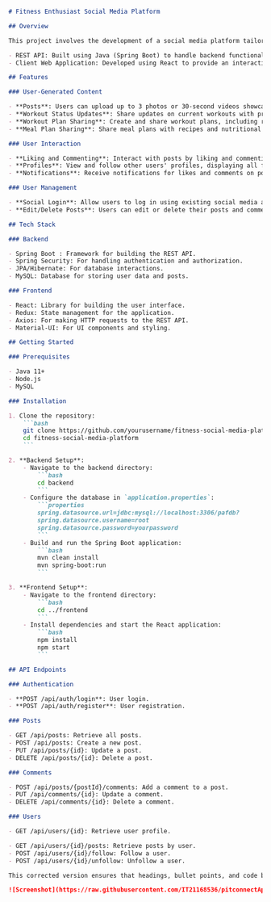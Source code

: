 
```markdown
# Fitness Enthusiast Social Media Platform

## Overview

This project involves the development of a social media platform tailored for fitness enthusiasts to share their fitness journeys, workouts, and healthy lifestyle tips. The platform consists of two main components:

- REST API: Built using Java (Spring Boot) to handle backend functionalities.
- Client Web Application: Developed using React to provide an interactive interface for users.

## Features

### User-Generated Content

- **Posts**: Users can upload up to 3 photos or 30-second videos showcasing their fitness activities.
- **Workout Status Updates**: Share updates on current workouts with predefined templates.
- **Workout Plan Sharing**: Create and share workout plans, including routines and exercises.
- **Meal Plan Sharing**: Share meal plans with recipes and nutritional information.

### User Interaction

- **Liking and Commenting**: Interact with posts by liking and commenting, with edit/delete functionalities.
- **Profiles**: View and follow other users' profiles, displaying all fitness-related posts and activities.
- **Notifications**: Receive notifications for likes and comments on posts.

### User Management

- **Social Login**: Allow users to log in using existing social media accounts.
- **Edit/Delete Posts**: Users can edit or delete their posts and comments.

## Tech Stack

### Backend

- Spring Boot : Framework for building the REST API.
- Spring Security: For handling authentication and authorization.
- JPA/Hibernate: For database interactions.
- MySQL: Database for storing user data and posts.

### Frontend

- React: Library for building the user interface.
- Redux: State management for the application.
- Axios: For making HTTP requests to the REST API.
- Material-UI: For UI components and styling.

## Getting Started

### Prerequisites

- Java 11+
- Node.js 
- MySQL

### Installation

1. Clone the repository:
    ```bash
    git clone https://github.com/yourusername/fitness-social-media-platform.git
    cd fitness-social-media-platform
    ```

2. **Backend Setup**:
    - Navigate to the backend directory:
        ```bash
        cd backend
        ```
    - Configure the database in `application.properties`:
        ```properties
        spring.datasource.url=jdbc:mysql://localhost:3306/pafdb?
        spring.datasource.username=root
        spring.datasource.password=yourpassword
        ```
    - Build and run the Spring Boot application:
        ```bash
        mvn clean install
        mvn spring-boot:run
        ```

3. **Frontend Setup**:
    - Navigate to the frontend directory:
        ```bash
        cd ../frontend
        ```
    - Install dependencies and start the React application:
        ```bash
        npm install
        npm start
        ```

## API Endpoints

### Authentication

- **POST /api/auth/login**: User login.
- **POST /api/auth/register**: User registration.

### Posts

- GET /api/posts: Retrieve all posts.
- POST /api/posts: Create a new post.
- PUT /api/posts/{id}: Update a post.
- DELETE /api/posts/{id}: Delete a post.

### Comments

- POST /api/posts/{postId}/comments: Add a comment to a post.
- PUT /api/comments/{id}: Update a comment.
- DELETE /api/comments/{id}: Delete a comment.

### Users

- GET /api/users/{id}: Retrieve user profile.

- GET /api/users/{id}/posts: Retrieve posts by user.
- POST /api/users/{id}/follow: Follow a user.
- POST /api/users/{id}/unfollow: Unfollow a user.

This corrected version ensures that headings, bullet points, and code blocks are properly formatted, making the `README.md` file readable and visually appealing.

![Screenshot](https://raw.githubusercontent.com/IT21168536/pitconnectApp/main/assets/99183326/f6adfd1d-512f-4ef0-b911-bb0b721a77d0.png)



